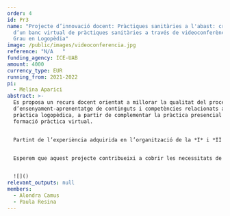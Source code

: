 ```yaml
---
order: 4
id: Pr3
name: "Projecte d’innovació docent: Pràctiques sanitàries a l'abast: creació
  d’un banc virtual de pràctiques sanitàries a través de videoconferències pel
  Grau en Logopèdia"
image: /public/images/videoconferencia.jpg
reference: "N/A   "
funding_agency: ICE-UAB
amount: 4000
currency_type: EUR
running_from: 2021-2022
pi:
  - Melina Aparici
abstract: >-
  Es proposa un recurs docent orientat a millorar la qualitat del procés
  d’ensenyament-aprenentatge de continguts i competències relacionats amb la
  pràctica logopèdica, a partir de complementar la pràctica presencial amb
  formació pràctica virtual.


  Partint de l’experiència adquirida en l’organització de la *I* i *II Jornada Interuniversitaria Online de Práctica Logopédica*, es planteja una acció relacionada però sostenible a mig i llarg termini que consisteix a dissenyar i crear un banc de vídeoconferències destinat a la formació pràctica assistencial. La construcció d’aquest banc es basarà en la informació sobre àrees d’interès, autopercepció de competències no dominades i formats considerats realment pràctics obtinguda del mateix alumnat en aquestes accions prèvies.


  Esperem que aquest projecte contribueixi a cobrir les necessitats de formació pràctica de l’alumnat de Logopèdia,grau sanitari que requereix d’una alta càrrega de pràctiques, a partir de posar a la seva disposició un recurs per (a) poder enfrontar-se amb una massa crítica de casos i practicar-ne l’anàlisi en base a objectius diagnòstics, (b) tenir accés a l’explicació i aplicació de tècniques i estratègies d’intervenció poc conegudes o de difícil domini i (c) practicar el raonament clínic sobre casos de difícil accés, sense que hi hagi necessàriament docents i centres implicats presencialment.


  ![]()
relevant_outputs: null
members:
  - Alondra Camus
  - Paula Resina
---
```

